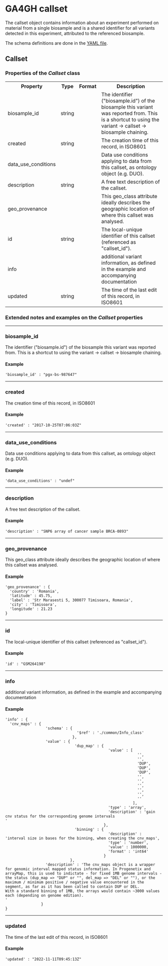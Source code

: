 # GA4GH __callset__

The callset object contains information about an experiment performed on material from a single biosample and is a shared identifier for all variants detected in this experiment, attributed to the referenced biosample. 


The schema definitions are done in the [YAML file](../yaml/callset.yaml).

## Callset

<h3>Properties of the <i>Callset</i> class</h3>

<table>
  <tr>
    <th>Property</th>
    <th>Type</th>
    <th>Format</th>
    <th>Description</th>
  </tr>

  <tr>
    <td>biosample_id</td>
    <td>string</td>
    <td></td>
    <td>The identifier ("biosample.id") of the biosample this variant was reported from. This is a shortcut to using the variant -> callset -> biosample chaining.</td>
  </tr>

  <tr>
    <td>created</td>
    <td>string</td>
    <td></td>
    <td>The creation time of this record, in ISO8601
</td>
  </tr>

  <tr>
    <td>data_use_conditions</td>
    <td></td>
    <td></td>
    <td>Data use conditions applying to data from this callset, as ontology object (e.g. DUO).
</td>
  </tr>

  <tr>
    <td>description</td>
    <td>string</td>
    <td></td>
    <td>A free text description of the callset.</td>
  </tr>

  <tr>
    <td>geo_provenance</td>
    <td></td>
    <td></td>
    <td>This geo_class attribute ideally describes the geographic location of where this callset was analysed.
</td>
  </tr>

  <tr>
    <td>id</td>
    <td>string</td>
    <td></td>
    <td>The local-unique identifier of this callset (referenced as "callset_id").</td>
  </tr>

  <tr>
    <td>info</td>
    <td></td>
    <td></td>
    <td>additional variant information, as defined in the example and accompanying documentation</td>
  </tr>

  <tr>
    <td>updated</td>
    <td>string</td>
    <td></td>
    <td>The time of the last edit of this record, in ISO8601
</td>
  </tr>
</table>

<h3>Extended notes and examples on the <i>Callset</i> properties</h3>


--------------------------------------------------------------------------------
### biosample_id

The identifier ("biosample.id") of the biosample this variant was reported from. This is a shortcut to using the variant -> callset -> biosample chaining.

#### Example

```
'biosample_id' : "pgx-bs-987647"
```

--------------------------------------------------------------------------------
### created

The creation time of this record, in ISO8601


#### Example

```
'created' : "2017-10-25T07:06:03Z"
```

--------------------------------------------------------------------------------
### data_use_conditions

Data use conditions applying to data from this callset, as ontology object (e.g. DUO).


#### Example

```
'data_use_conditions' : "undef"
```

--------------------------------------------------------------------------------
### description

A free text description of the callset.

#### Example

```
'description' : "SNP6 array of cancer sample BRCA-0893"
```

--------------------------------------------------------------------------------
### geo_provenance

This geo_class attribute ideally describes the geographic location of where this callset was analysed.


#### Example

```
'geo_provenance' : {
  'country' : 'Romania',
  'latitude' : 45.75,
  'label' : 'Str Marasesti 5, 300077 Timisoara, Romania',
  'city' : 'Timisoara',
  'longitude' : 21.23
}
```

--------------------------------------------------------------------------------
### id

The local-unique identifier of this callset (referenced as "callset_id").

#### Example

```
'id' : "GSM264198"
```

--------------------------------------------------------------------------------
### info

additional variant information, as defined in the example and accompanying documentation

#### Example

```
'info' : {
  'cnv_maps' : {
                  'schema' : {
                                '$ref' : './common/Info_class'
                              },
                  'value' : {
                               'dup_map' : {
                                              'value' : [
                                                           '',
                                                           '',
                                                           'DUP',
                                                           'DUP',
                                                           'DUP',
                                                           '',
                                                           '',
                                                           '',
                                                           '',
                                                           '',
                                                           ''
                                                         ],
                                              'type' : 'array',
                                              'description' : 'gain cnv status for the corresponding genome intervals
'
                                            },
                               'binning' : {
                                              'description' : 'interval size in bases for the binning, when creating the cnv_maps',
                                              'type' : 'number',
                                              'value' : 1000000,
                                              'format' : 'int64'
                                            }
                             },
                  'description' : 'The cnv_maps object is a wrapper for genomic interval mapped status information. In Progenetix and arrayMap, this is used to indictate - for fixed 1MB genome intervals - the status (dup_map => "DUP" or "", del_map => "DEL" or ""), or the maximum / minimum positive / negative value encountered in the segment, as far as it has been called to contain DUP or DEL.
With a standard binning of 1MB, the arrays would contain ~3000 values each (depending on genome edition).
'
                }
}
```

--------------------------------------------------------------------------------
### updated

The time of the last edit of this record, in ISO8601


#### Example

```
'updated' : "2022-11-11T09:45:13Z"
```
